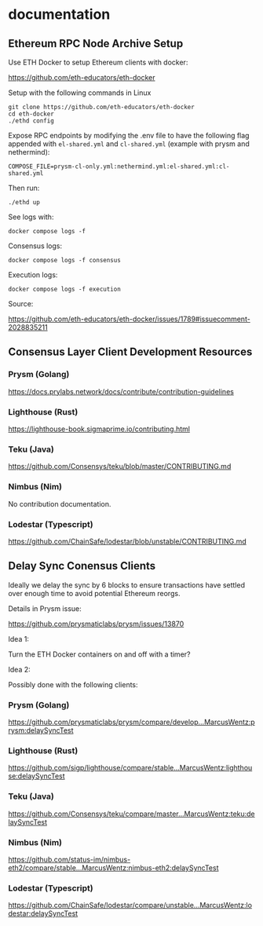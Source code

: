 # documentation

## Ethereum RPC Node Archive Setup

Use ETH Docker to setup Ethereum clients with docker:

https://github.com/eth-educators/eth-docker

Setup with the following commands in Linux

```shell
git clone https://github.com/eth-educators/eth-docker
cd eth-docker
./ethd config
```

Expose RPC endpoints by modifying the .env file to have the following flag appended with `el-shared.yml` and `cl-shared.yml` (example with prysm and nethermind):
```shell
COMPOSE_FILE=prysm-cl-only.yml:nethermind.yml:el-shared.yml:cl-shared.yml
```

Then run:
```shell
./ethd up
```
See logs with:
```shell
docker compose logs -f
```
Consensus logs:
```shell
docker compose logs -f consensus
```
Execution logs:
```shell
docker compose logs -f execution
```

Source:

https://github.com/eth-educators/eth-docker/issues/1789#issuecomment-2028835211

## Consensus Layer Client Development Resources

### Prysm (Golang)

https://docs.prylabs.network/docs/contribute/contribution-guidelines

### Lighthouse (Rust)

https://lighthouse-book.sigmaprime.io/contributing.html

### Teku (Java)

https://github.com/Consensys/teku/blob/master/CONTRIBUTING.md

### Nimbus (Nim)

No contribution documentation.

### Lodestar (Typescript)

https://github.com/ChainSafe/lodestar/blob/unstable/CONTRIBUTING.md

## Delay Sync Conensus Clients

Ideally we delay the sync by 6 blocks to ensure transactions have settled over enough time to avoid potential Ethereum reorgs.

Details in Prysm issue:

https://github.com/prysmaticlabs/prysm/issues/13870

Idea 1:

Turn the ETH Docker containers on and off with a timer?

Idea 2:

Possibly done with the following clients:

### Prysm (Golang)

https://github.com/prysmaticlabs/prysm/compare/develop...MarcusWentz:prysm:delaySyncTest

### Lighthouse (Rust)

https://github.com/sigp/lighthouse/compare/stable...MarcusWentz:lighthouse:delaySyncTest

### Teku (Java)

https://github.com/Consensys/teku/compare/master...MarcusWentz:teku:delaySyncTest

### Nimbus (Nim)

https://github.com/status-im/nimbus-eth2/compare/stable...MarcusWentz:nimbus-eth2:delaySyncTest

### Lodestar (Typescript)

https://github.com/ChainSafe/lodestar/compare/unstable...MarcusWentz:lodestar:delaySyncTest

